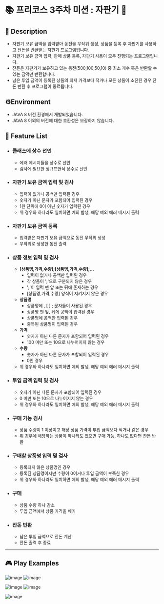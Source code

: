 # 📚 프리코스 3주차 미션 : 자판기 🥤

## 📖 Description

- 자판기 보유 금액을 입력받아 동전을 무작위 생성, 상품을 등록 후 자판기를 사용하고 잔돈을 반환받는 자판기 프로그램입니다.
- 자판기 보유 금액 입력, 판매 상품 등록, 자판기 사용이 모두 진행되는 프로그램입니다.
- 잔돈은 자판기가 보유하고 있는 동전(500,100,50,10) 중 최소 개수 혹은 반환할 수 있는 금액만 반환합니다.
- 남은 투입 금액이 등록된 상품의 최저 가격보다 적거나 모든 상품이 소진된 경우 잔돈 반환 후 프로그램이 종료됩니다.

## ⚙️Environment

- JAVA 8 버전 환경에서 개발되었습니다.
- JAVA 8 이외의 버전에 대한 호환성은 보장하지 않습니다.

## 🚀 Feature List

- ### 클래스에 상수 선언
    - 에러 메시지들을 상수로 선언
    - 검사에 필요한 정규표현식 상수로 선언

- ### 자판기 보유 금액 입력 및 검사
    - 입력이 없거나 공백만 입력된 경우
    - 숫자가 아닌 문자가 포함되어 입력된 경우
    - 1원 단위에 0이 아닌 숫자가 입력된 경우
    - 위 경우와 하나라도 일치하면 예외 발생, 해당 예외 에러 메시지 출력

- ### 자판기 보유 금액 등록
    - 입력받은 자판기 보유 금액으로 동전 무작위 생성
    - 무작위로 생성한 동전 출력

- ### 상품 정보 입력 및 검사
    - **[상품명,가격,수량];[상품명,가격,수량];...**
        - 입력이 없거나 공백만 입력된 경우
        - 각 상품이 ';'으로 구분되지 않은 경우
        - ';'이 입력 맨 앞 또는 뒤에 존재하는 경우
        - [상품명,가격,수량] 양식이 지켜지지 않은 경우
    - **상품명**
        + 상품명에 , [ ] ; 문자들이 사용된 경우
        + 상품명 맨 앞, 뒤에 공백이 입력된 경우
        + 상품명에 공백만 입력된 경우
        + 중복된 상품명이 입력된 경우
    - **가격**
        + 숫자가 아닌 다른 문자가 포함되어 입력된 경우
        + 100 미만 또는 10으로 나누어지지 않는 경우
    - **수량**
        + 숫자가 아닌 다른 문자가 포함되어 입력된 경우
        + 0인 경우
    - 위 경우와 하나라도 일치하면 예외 발생, 해당 예외 에러 메시지 출력
    
- ### 투입 금액 입력 및 검사
    - 숫자가 아닌 다른 문자가 포함되어 입력된 경우
    - 0 미만 또는 10으로 나누어지지 않는 경우
    - 위 경우와 하나라도 일치하면 예외 발생, 해당 예외 에러 메시지 출력

- ### 구매 가능 검사
    - 상품 수량이 1 이상이고 해당 상품 가격이 투입 금액보다 적거나 같은 경우
    - 위 경우에 해당하는 상품이 하나라도 있으면 구매 가능, 하나도 없다면 잔돈 반환

- ### 구매할 상품명 입력 및 검사
    - 등록되지 않은 상품명인 경우
    - 등록된 상품명이지만 수량이 0이거나 투입 금액이 부족한 경우
    - 위 경우와 하나라도 일치하면 예외 발생, 해당 예외 에러 메시지 출력

- ### 구매
    - 상품 수량 하나 감소
    - 투입 금액에서 상품 가격을 빼기

- ### 잔돈 반환
    - 남은 투입 금액으로 잔돈 계산
    - 잔돈 출력 후 종료

***

## 🎮 Play Examples

![image](https://user-images.githubusercontent.com/68963707/146011582-d2042852-13f1-43c1-8852-62f645b4460b.png)
![image](https://user-images.githubusercontent.com/68963707/146011748-9dc6c03b-3dad-4158-8460-25ff27a0a7b7.png)

![image](https://user-images.githubusercontent.com/68963707/146012848-76efb919-5d5e-4933-844f-5e43e0888ebd.png)
![image](https://user-images.githubusercontent.com/68963707/146012868-c6661a0a-6b0f-475c-a0dc-46d6bc262f72.png)

![image](https://user-images.githubusercontent.com/68963707/146012259-acc08fcb-d719-43b6-b663-63dac0622e44.png)
